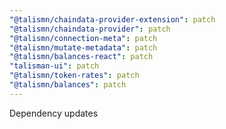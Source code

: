 ```yaml
---
"@talismn/chaindata-provider-extension": patch
"@talismn/chaindata-provider": patch
"@talismn/connection-meta": patch
"@talismn/mutate-metadata": patch
"@talismn/balances-react": patch
"talisman-ui": patch
"@talismn/token-rates": patch
"@talismn/balances": patch
---
```


Dependency updates

